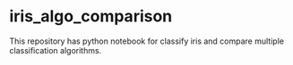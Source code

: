 # iris_algo_comparison
This repository has python notebook for classify iris and compare multiple classification algorithms.

